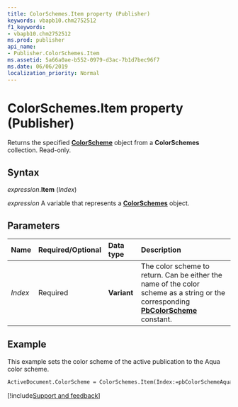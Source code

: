 ```yaml
---
title: ColorSchemes.Item property (Publisher)
keywords: vbapb10.chm2752512
f1_keywords:
- vbapb10.chm2752512
ms.prod: publisher
api_name:
- Publisher.ColorSchemes.Item
ms.assetid: 5a66a0ae-b552-0979-d3ac-7b1d7bec96f7
ms.date: 06/06/2019
localization_priority: Normal
---
```



# ColorSchemes.Item property (Publisher)

Returns the specified **[ColorScheme](Publisher.ColorScheme.md)** object from a **ColorSchemes** collection. Read-only.


## Syntax

_expression_.**Item** (_Index_)

_expression_ A variable that represents a **[ColorSchemes](Publisher.ColorSchemes.md)** object.


## Parameters

|Name|Required/Optional|Data type|Description|
|:-----|:-----|:-----|:-----|
|_Index_|Required| **Variant**|The color scheme to return. Can be either the name of the color scheme as a string or the corresponding **[PbColorScheme](publisher.pbcolorscheme.md)** constant.|


## Example

This example sets the color scheme of the active publication to the Aqua color scheme.

```vb
ActiveDocument.ColorScheme = ColorSchemes.Item(Index:=pbColorSchemeAqua)
```

[!include[Support and feedback](~/includes/feedback-boilerplate.md)]